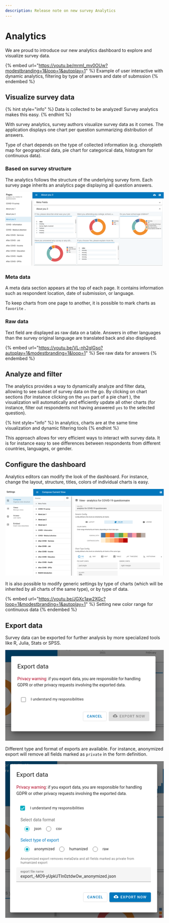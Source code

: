 ```yaml
---
description: Release note on new survey Analytics
---
```


# Analytics

We are proud to introduce our new analytics dashboard to explore and visualize survey data.

{% embed url="https://youtu.be/mrmI_mv0OUw?modestbranding=1&loop=1&autoplay=1" %}
Example of user interactive with dynamic analytics, filtering by type of answers and date of submssion
{% endembed %}

## Visualize survey data

{% hint style="info" %}
Data is collected to be analyzed! Survey analytics makes this easy.
{% endhint %}

With survey analytics, survey authors visualize survey data as it comes. The application displays one chart per question summarizing distribution of answers. 

Type of chart depends on the type of collected information (e.g. choropleth map for geographical data, pie chart for categorical data, histogram for continuous data).

### Based on survey structure

The analytics follows the structure of the underlying survey form. Each survey page inherits an analytics page displaying all question answers. 

![Screenshot of analytics, with survey structure on left menu](<../.gitbook/assets/image (282).png>)

### Meta data

A meta data section appears at the top of each page. It contains information such as respondent location, date of submission, or language. 

To keep charts from one page to another, it is possible to mark charts as `favorite`  . 

### Raw data

Text field are displayed as raw data on a table. Answers in other languages than the survey original language are translated back and also displayed. 

{% embed url="https://youtu.be/VL-nh2glGso?autoplay=1&modestbranding=1&loop=1" %}
See raw data for answers
{% endembed %}



## Analyze and filter

The analytics provides a way to dynamically analyze and filter data, allowing to see subset of survey data on the go. By clicking on chart sections (for instance clicking on the `yes` part of a pie chart ), the visualization will automatically and efficiently update all other charts (for instance, filter out respondents not having answered `yes` to the selected question).  

{% hint style="info" %}
In analytics, charts are at the same time visualization and dynamic filtering tools
{% endhint %}

This approach allows for very efficient ways to interact with survey data. It is for instance easy to see differences between respondents from different countries, languages, or gender.

## Configure the dashboard

Analytics editors can modify the look of the dashboard. For instance, change the layout, structure, titles, colors of individual charts is easy.  

![Screenshot of the dashboard composition editor](<../.gitbook/assets/image (284).png>)

It is also possible to modify generic settings by type of charts (which will be inherited by all charts of the same type), or by type of data. 

{% embed url="https://youtu.be/JGXc1aw2XGc?loop=1&modestbranding=1&autoplay=1" %}
Setting new color range for continuous data
{% endembed %}



## Export data

Survey data can be exported for further analysis by more specialized tools like R, Julia, Stats or SPSS. 

![Consent form highlighting data handling responsibilty](<../.gitbook/assets/image (285).png>)

Different type and format of exports are available. For instance, anonymized export will remove all fields marked as `private` in the form definition. 

![](<../.gitbook/assets/image (286).png>)

